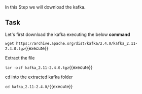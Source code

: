 In this Step we will download the kafka.

## Task

Let's first download the kafka executing the below **command**

`wget https://archive.apache.org/dist/kafka/2.4.0/kafka_2.11-2.4.0.tgz`{{execute}}

Extract the file 

`tar -xzf kafka_2.11-2.4.0.tgz`{{execute}}

cd into the extracted kafka folder

`cd kafka_2.11-2.4.0/`{{execute}}
